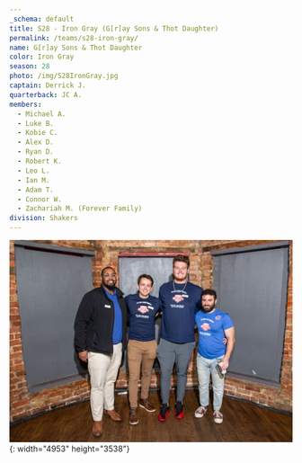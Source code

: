 ```yaml
---
_schema: default
title: S28 - Iron Gray (G[r]ay Sons & Thot Daughter)
permalink: /teams/s28-iron-gray/
name: G[r]ay Sons & Thot Daughter
color: Iron Gray
season: 28
photo: /img/S28IronGray.jpg
captain: Derrick J.
quarterback: JC A.
members:
  - Michael A.
  - Luke B.
  - Kobie C.
  - Alex D.
  - Ryan D.
  - Robert K.
  - Leo L.
  - Ian M.
  - Adam T.
  - Connor W.
  - Zachariah M. (Forever Family)
division: Shakers
---
```

![](/img/da2-7066.jpg){: width="4953" height="3538"}